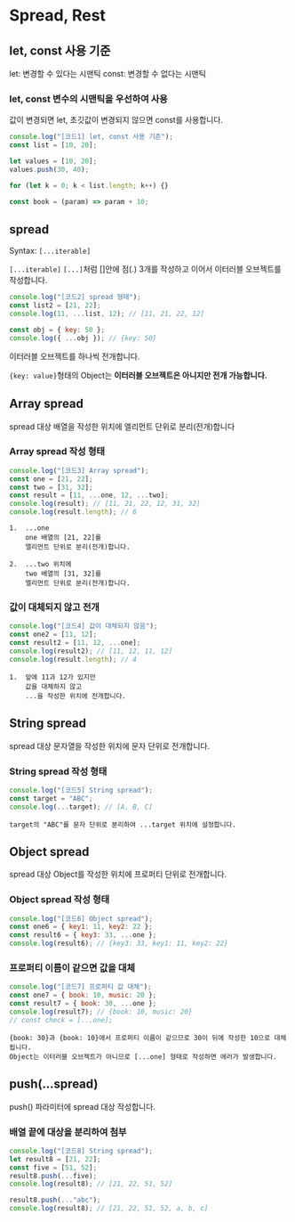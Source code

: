 # Spread, Rest

## let, const 사용 기준

let: 변경할 수 있다는 시맨틱
const: 변경할 수 없다는 시맨틱

### let, const 변수의 시맨틱을 우선하여 사용

값이 변경되면 let, 초깃값이 변경되지 않으면 const를 사용합니다.

```js
console.log("[코드1] let, const 사용 기준");
const list = [10, 20];

let values = [10, 20];
values.push(30, 40);

for (let k = 0; k < list.length; k++) {}

const book = (param) => param + 10;
```

## spread

Syntax: `[...iterable]`

`[...iterable]` `[...]`처럼 []안에 점(.) 3개를 작성하고 이어서 이터러블 오브젝트를 작성합니다.

```js
console.log("[코드2] spread 형태");
const list2 = [21, 22];
console.log(11, ...list, 12); // [11, 21, 22, 12]

const obj = { key: 50 };
console.log({ ...obj }); // {key: 50}
```

이터러블 오브젝트를 하나씩 전개합니다.

`{key: value}`형태의 Object는 **이터러블 오브젝트은 아니지만 전개 가능합니다.**

## Array spread

spread 대상 배열을 작성한 위치에 엘리먼트 단위로 분리(전개)합니다

### Array spread 작성 형태

```js
console.log("[코드3] Array spread");
const one = [21, 22];
const two = [31, 32];
const result = [11, ...one, 12, ...two];
console.log(result); // [11, 21, 22, 12, 31, 32]
console.log(result.length); // 6
```

    1.  ...one
        one 배열의 [21, 22]를
        엘리먼트 단위로 분리(전개)합니다.

    2.  ...two 위치에
        two 배열의 [31, 32]를
        엘리먼트 단위로 분리(전개)합니다.

### 값이 대체되지 않고 전개

```js
console.log("[코드4] 값이 대체되지 않음");
const one2 = [11, 12];
const result2 = [11, 12, ...one];
console.log(result2); // [11, 12, 11, 12]
console.log(result.length); // 4
```

    1.  앞에 11과 12가 있지만
        값을 대체하지 않고
        ...을 작성한 위치에 전개합니다.

## String spread

spread 대상 문자열을 작성한 위치에 문자 단위로 전개합니다.

### String spread 작성 형태

```js
console.log("[코드5] String spread");
const target = "ABC";
console.log(...target); // [A, B, C]
```

    target의 "ABC"를 문자 단위로 분리하여 ...target 위치에 설정합니다.

## Object spread

spread 대상 Object를 작성한 위치에 프로퍼티 단위로 전개합니다.

### Object spread 작성 형태

```js
console.log("[코드6] Object spread");
const one6 = { key1: 11, key2: 22 };
const result6 = { key3: 33, ...one };
console.log(result6); // {key3: 33, key1: 11, key2: 22}
```

### 프로퍼티 이름이 같으면 값을 대체

```js
console.log("[코드7] 프로퍼티 값 대체");
const one7 = { book: 10, music: 20 };
const result7 = { book: 30, ...one };
console.log(result7); // {book: 10, music: 20}
// const check = [...one];
```

    {book: 30}과 {book: 10}에서 프로퍼티 이름이 같으므로 30이 뒤에 작성한 10으로 대체됩니다.
    Object는 이터러블 오브젝트가 아니므로 [...one] 형태로 작성하면 에러가 발생합니다.

## push(...spread)

push() 파라미터에 spread 대상 작성합니다.

### 배열 끝에 대상을 분리하여 첨부

```js
console.log("[코드8] String spread");
let result8 = [21, 22];
const five = [51, 52];
result8.push(...five);
console.log(result8); // [21, 22, 51, 52]

result8.push(..."abc");
console.log(result8); // [21, 22, 51, 52, a, b, c]
```
